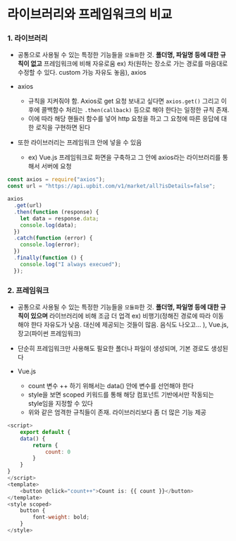 # 라이브러리와 프레임워크의 비교

### 1. 라이브러리

- 공통으로 사용될 수 있는 특정한 기능들을 `모듈화`한 것. **폴더명, 파일명 등에 대한 규칙이 없고** 프레임워크에 비해 자유로움
  ex) 차(원하는 장소로 가는 경로를 마음대로 수정할 수 있다. custom 가능 자유도 놓음), axios

- axios

  - 규칙을 지켜줘야 함. Axios로 get 요청 보내고 싶다면 `axios.get()` 그리고 이후에 콜백함수 처리는 `.then(callback)` 등으로 해야 한다는 일정한 규칙 존재.
  - 이에 따라 해당 핸들러 함수를 넣어 http 요청을 하고 그 요청에 따른 응답에 대한 로직을 구현하면 된다

- 또한 라이브러리는 프레임워크 안에 넣을 수 있음
  - ex) Vue.js 프레임워크로 화면을 구축하고 그 안에 axios라는 라이브러리를 통해서 서버에 요청

```js
const axios = require("axios");
const url = "https://api.upbit.com/v1/market/all?isDetails=false";

axios
  .get(url)
  .then(function (response) {
    let data = response.data;
    console.log(data);
  })
  .catch(function (error) {
    console.log(error);
  })
  .finally(function () {
    console.log("I always execued");
  });
```

### 2. 프레임워크

- 공통으로 사용될 수 있는 특정한 기능들을 `모듈화`한 것. **폴더명, 파일명 등에 대한 규칙이 있으며** 라이브러리에 비해 조금 더 업격
  ex) 비행기(정해진 경로에 따라 이동해야 한다 자유도가 낮음. 대신에 제공되는 것들이 많음. 음식도 나오고... ), Vue.js, 장고(파이썬 프레임워크)

- 단순히 프레임워크만 사용해도 필요한 폴더나 파일이 생성되며, 기본 경로도 생성된다

- Vue.js
  - count 변수 ++ 하기 위해서는 data() 안에 변수를 선언해야 한다
  - style을 보면 scoped 키워드를 통해 해당 컴포넌트 기반에서만 작동되는 style임을 지정할 수 있다
  - 위와 같은 엄격한 규칙들이 존재. 라이브러리보다 좀 더 많은 기능 제공

```js
<script>
    export default {
    data() {
        return {
            count: 0
        }
    }
}
</script>
<template>
    <button @click="count++">Count is: {{ count }}</button>
</template>
<style scoped>
    button {
        font-weight: bold;
    }
</style>
```
